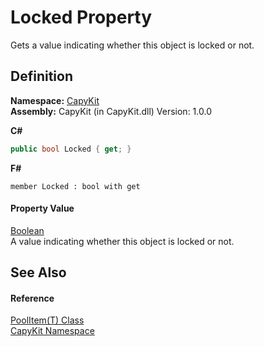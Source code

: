 # Locked Property


Gets a value indicating whether this object is locked or not.



## Definition
**Namespace:** <a href="N_CapyKit.md">CapyKit</a>  
**Assembly:** CapyKit (in CapyKit.dll) Version: 1.0.0

**C#**
``` C#
public bool Locked { get; }
```
**F#**
``` F#
member Locked : bool with get
```



#### Property Value
<a href="https://learn.microsoft.com/dotnet/api/system.boolean" target="_blank" rel="noopener noreferrer">Boolean</a>  
A value indicating whether this object is locked or not.

## See Also


#### Reference
<a href="T_CapyKit_PoolItem_1.md">PoolItem(T) Class</a>  
<a href="N_CapyKit.md">CapyKit Namespace</a>  
